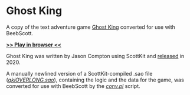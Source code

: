 # Ghost King

A copy of the text adventure game [Ghost King](https://ifdb.org/viewgame?id=pv6hkqi34nzn1tdy) converted for use with BeebScott.

[**>> Play in browser <<**](http://bbcmicro.co.uk//jsbeeb/play.php?autoboot&disc=https://raw.githubusercontent.com/ahope1/BeebScott/main/games/GhostKing/gk.ssd&cpuMultiplier=2)

Ghost King was written by Jason Compton using ScottKit and [released](https://ifdb.org/viewgame?id=pv6hkqi34nzn1tdy) in 2020.

A manually newlined version of a ScottKit-compiled .sao file ([*gkiOVERLONG.sao*](https://github.com/ahope1/BeebScott/blob/main/games/GhostKing/gkiOVERLONG.sao)), containing the logic and the data for the game, was converted for use with BeebScott by the [*conv.pl*](https://github.com/ahope1/BeebScott/tree/main/conv.pl) script.

